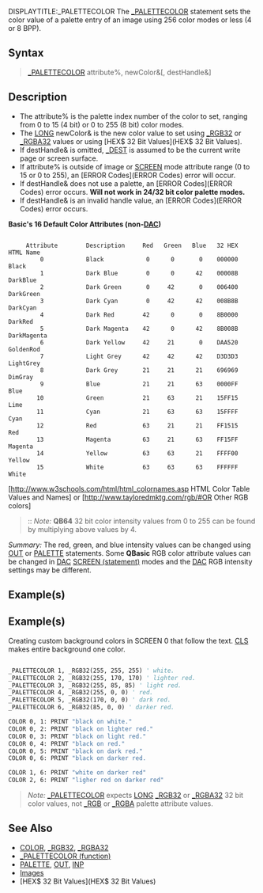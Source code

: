 DISPLAYTITLE:_PALETTECOLOR
The [_PALETTECOLOR](_PALETTECOLOR) statement sets the color value of a palette entry of an image using 256 color modes or less (4 or 8 BPP).


## Syntax

> [_PALETTECOLOR](_PALETTECOLOR) attribute%, newColor&[, destHandle&]


## Description

* The attribute% is the palette index number of the color to set, ranging from 0 to 15 (4 bit) or 0 to 255 (8 bit) color modes.
* The [LONG](LONG) newColor& is the new color value to set using [_RGB32](_RGB32) or [_RGBA32](_RGBA32) values or using [HEX$ 32 Bit Values](HEX$ 32 Bit Values).
* If destHandle& is omitted, [_DEST](_DEST) is assumed to be the current write page or screen surface.
* If attribute% is outside of image or [SCREEN](SCREEN) mode attribute range (0 to 15 or 0 to 255), an [ERROR Codes](ERROR Codes) error will occur.
* If destHandle& does not use a palette, an [ERROR Codes](ERROR Codes) error occurs. **Will not work in 24/32 bit color palette modes.**
* If destHandle& is an invalid handle value, an [ERROR Codes](ERROR Codes) error occurs.


**Basic's 16 Default Color Attributes (non-[DAC](DAC))**

```text

     Attribute        Description     Red   Green   Blue   32 HEX    HTML Name 
         0            Black            0      0       0    000000    Black
         1            Dark Blue        0      0      42    00008B    DarkBlue   
         2            Dark Green       0     42       0    006400    DarkGreen  
         3            Dark Cyan        0     42      42    008B8B    DarkCyan
         4            Dark Red        42      0       0    8B0000    DarkRed
         5            Dark Magenta    42      0      42    8B008B    DarkMagenta
         6            Dark Yellow     42     21       0    DAA520    GoldenRod
         7            Light Grey      42     42      42    D3D3D3    LightGrey
         8            Dark Grey       21     21      21    696969    DimGray
         9            Blue            21     21      63    0000FF    Blue
        10            Green           21     63      21    15FF15    Lime
        11            Cyan            21     63      63    15FFFF    Cyan
        12            Red             63     21      21    FF1515    Red
        13            Magenta         63     21      63    FF15FF    Magenta
        14            Yellow          63     63      21    FFFF00    Yellow
        15            White           63     63      63    FFFFFF    White 

```

[http://www.w3schools.com/html/html_colornames.asp HTML Color Table Values and Names] or [http://www.tayloredmktg.com/rgb/#OR Other RGB colors]
> :: *Note:* **QB64** 32 bit color intensity values from 0 to 255 can be found by multiplying above values by 4.

*Summary:* The red, green, and blue intensity values can be changed using [OUT](OUT) or [PALETTE](PALETTE) statements. Some **QBasic** RGB color attribute values can be changed in [DAC](DAC) [SCREEN (statement)](SCREEN (statement)) modes and the [DAC](DAC) RGB intensity settings may be different. 


## Example(s)

## Example(s)
 Creating custom background colors in SCREEN 0 that follow the text. [CLS](CLS) makes entire background one color.

```vb

_PALETTECOLOR 1, _RGB32(255, 255, 255) ' white.
_PALETTECOLOR 2, _RGB32(255, 170, 170) ' lighter red.
_PALETTECOLOR 3, _RGB32(255, 85, 85) ' light red.
_PALETTECOLOR 4, _RGB32(255, 0, 0) ' red.
_PALETTECOLOR 5, _RGB32(170, 0, 0) ' dark red.
_PALETTECOLOR 6, _RGB32(85, 0, 0) ' darker red.

COLOR 0, 1: PRINT "black on white."
COLOR 0, 2: PRINT "black on lighter red."
COLOR 0, 3: PRINT "black on light red."
COLOR 0, 4: PRINT "black on red."
COLOR 0, 5: PRINT "black on dark red."
COLOR 0, 6: PRINT "black on darker red. 

COLOR 1, 6: PRINT "white on darker red"
COLOR 2, 6: PRINT "ligher red on darker red" 

```

>  *Note:* [_PALETTECOLOR](_PALETTECOLOR) expects [LONG](LONG) [_RGB32](_RGB32) or [_RGBA32](_RGBA32) 32 bit color values, not [_RGB](_RGB) or [_RGBA](_RGBA) palette attribute values.


## See Also

* [COLOR](COLOR), [_RGB32](_RGB32), [_RGBA32](_RGBA32)
* [_PALETTECOLOR (function)](_PALETTECOLOR (function))
* [PALETTE](PALETTE), [OUT](OUT), [INP](INP)
* [Images](Images)
* [HEX$ 32 Bit Values](HEX$ 32 Bit Values)




